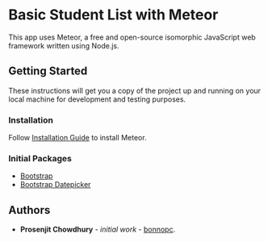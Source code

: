 # Basic Student List with Meteor

This app uses Meteor, a free and open-source isomorphic JavaScript web framework written using Node.js.

## Getting Started

These instructions will get you a copy of the project up and running on your local machine for development and testing purposes.

### Installation

Follow [Installation Guide](https://www.meteor.com/install) to install Meteor.

### Initial Packages
* [Bootstrap](https://atmospherejs.com/twbs/bootstrap)
* [Bootstrap Datepicker](https://atmospherejs.com/rajit/bootstrap3-datepicker)

## Authors
* **Prosenjit Chowdhury** - *initial work* - [bonnopc](https://github.com/bonnopc).